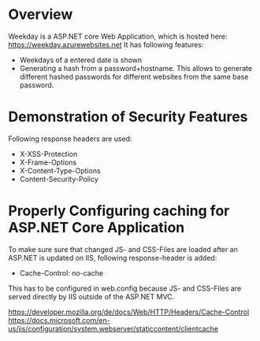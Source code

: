 # Overview
Weekday is a ASP.NET core Web Application, which is hosted here: https://weekday.azurewebsites.net
It has following features:
* Weekdays of a entered date is shown
* Generating a hash from a password+hostname. This allows to generate different hashed passwords for different websites from the same base password.

# Demonstration of Security Features
Following response headers are used:
* X-XSS-Protection
* X-Frame-Options
* X-Content-Type-Options
* Content-Security-Policy

# Properly Configuring caching for ASP.NET Core Application
To make sure sure that changed JS- and CSS-Files are loaded after an ASP.NET is updated on IIS,
following response-header is added:
* Cache-Control: no-cache

This has to be configured in web.config because JS- and CSS-Files are served directly by IIS outside of the ASP.NET MVC.

https://developer.mozilla.org/de/docs/Web/HTTP/Headers/Cache-Control
https://docs.microsoft.com/en-us/iis/configuration/system.webserver/staticcontent/clientcache

